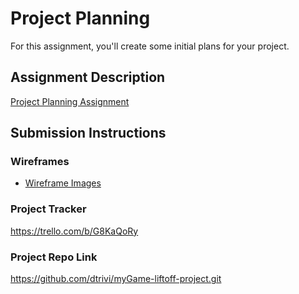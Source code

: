 # Project Planning
For this assignment, you'll create some initial plans for your project.

## Assignment Description
[Project Planning Assignment](https://education.launchcode.org/liftoff/modules/assignments/project-planning)

## Submission Instructions

### Wireframes

<ul>
<li><a href="../Wireframe_Image/myGame-5_page_wireframe.jpeg">Wireframe Images</a></li>
</ul>

### Project Tracker

https://trello.com/b/G8KaQoRy

### Project Repo Link

https://github.com/dtrivi/myGame-liftoff-project.git

